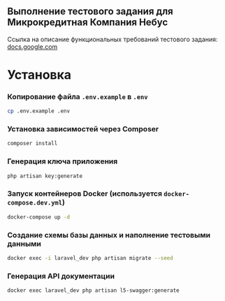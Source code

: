 ## Выполнение тестового задания для Микрокредитная Компания Небус

Ссылка на описание функциональных требований тестового задания: [docs.google.com](https://docs.google.com/document/d/1OhQ6cdah4E-fbvkgI6FE5FnWfOUHYluyN9uxpjJ_fX8/edit?usp=sharing)

# Установка

### Копирование файла `.env.example` в `.env`
```sh
cp .env.example .env
```

### Установка зависимостей через Composer
```sh
composer install
```

### Генерация ключа приложения
```sh
php artisan key:generate
```

### Запуск контейнеров Docker (используется `docker-compose.dev.yml`)
```sh
docker-compose up -d
```

### Создание схемы базы данных и наполнение тестовыми данными
```sh
docker exec -i laravel_dev php artisan migrate --seed
```

### Генерация API документации
```sh
docker exec laravel_dev php artisan l5-swagger:generate
```
